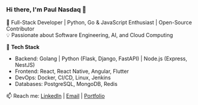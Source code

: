 ### Hi there, I'm Paul Nasdaq 👋  
🚀 Full-Stack Developer | Python, Go & JavaScript Enthusiast | Open-Source Contributor  
💡 Passionate about Software Engineering, AI, and Cloud Computing  

🔧 **Tech Stack**  
- Backend: Golang | Python (Flask, Django, FastAPI) | Node.js (Express, NestJS)  
- Frontend: React, React Native, Angular, Flutter
- DevOps: Docker, CI/CD, Linux, Jenkins
- Databases: PostgreSQL, MongoDB, Redis

📫 Reach me: 
[LinkedIn](https://linkedin.com/in/paulnasdaq) | [Email](mailto:nasdaqpaul@gmail.com) | [Portfolio](https://paulnasdaq.com)
